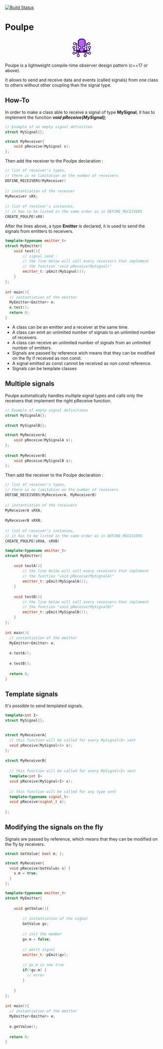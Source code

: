 [![Build Status](https://travis-ci.com/ThomasAUB/Poulpe.svg?branch=master)](https://travis-ci.com/ThomasAUB/Poulpe)

# Poulpe

<p align="center">
  <img width="64" height="64" src="icon.png">
</p>

  Poulpe is a lightweight compile-time observer design pattern (c++17 or above).

  It allows to send and receive data and events (called signals) from one class to others without other coupling than the signal type.

## How-To

  In order to make a class able to receive a signal of type **MySignal**, it has to implement the function ***void pReceive(MySignal);***


```cpp
// Example of an empty signal definition
struct MySignal{};
```


```cpp
struct MyReceiver{
    void pReceive(MySignal s);
};
```

  Then add the receiver to the Poulpe declaration :

```cpp
// list of receiver's types,
// there is no limitation on the number of receivers
DEFINE_RECEIVERS(MyReceiver)

// instantiation of the receiver
MyReceiver sRX;

// list of receiver's instances,
// it has to be listed in the same order as in DEFINE_RECEIVERS
CREATE_POULPE(sRX)
```

After the lines above, a type **Emitter** is declared, it is used to send the signals from emitters to receivers.

```cpp
template<typename emitter_t>
struct MyEmitter{
    void test(){
        // signal send : 
        // the line below will call every receivers that implement 
        // the function "void pReceive(MySignal)"
        emitter_t::pEmit(MySignal());
    }
};

int main(){
  // instantiation of the emitter
  MyEmitter<Emitter> e;
  e.test();
  return 0;
}
```
- A class can be an emitter and a receiver at the same time.
- A class can emit an unlimited number of signals to an unlimited number of receivers.
- A class can receive an unlimited number of signals from an unlimited number of emitters.
- Signals are passed by reference wich means that they can be modified on the fly if received as non const.
- A signal emitted as const cannot be received as non const reference.
- Signals can be template classes


## Multiple signals

Poulpe automatically handles multiple signal types and calls only the receivers that implement the right pReceive function.

```cpp
// Example of empty signal definitions
struct MySignalA{};

struct MySignalB{};
```


```cpp
struct MyReceiverA{
    void pReceive(MySignalA s);
};

struct MyReceiverB{
    void pReceive(MySignalB s);
};
```

  Then add the receiver to the Poulpe declaration :

```cpp
// list of receiver's types,
// there is no limitation on the number of receivers
DEFINE_RECEIVERS(MyReceiverA, MyReceiverB)

// instantiation of the receivers
MyReceiverA sRXA;

MyReceiverB sRXB;

// list of receiver's instances,
// it has to be listed in the same order as in DEFINE_RECEIVERS
CREATE_POULPE(sRXA, sRXB)
```

```cpp
template<typename emitter_t>
struct MyEmitter{

    void testA(){        
        // the line below will call every receivers that implement 
        // the function "void pReceive(MySignalA)"
        emitter_t::pEmit(MySignalA());
    }

    void testB(){
        // the line below will call every receivers that implement 
        // the function "void pReceive(MySignalB)"
        emitter_t::pEmit(MySignalB());
    }
};

int main(){
  // instantiation of the emitter
  MyEmitter<Emitter> e;

  e.testA();

  e.testB();

  return 0;
}
```

## Template signals
It's possible to send templated signals.

```cpp
template<int I>
struct MySignal{};
```

```cpp

struct MyReceiverA{
  // this function will be called for every MySignal<5> sent
  void pReceive(MySignal<5> s);
};

struct MyReceiverB{

  // this function will be called for every MySignal<I> sent
  template<int I>
  void pReceive(MySignal<I> s);

  // this function will be called for any type sent
  template<typename signal_t>
  void pReceive(signal_t s);

};
```

## Modifying the signals on the fly
Signals are passed by reference, which means that they can be modified on the fly by receivers.

```cpp
struct GetValue{ bool m; };
```

```cpp
struct MyReceiver{
  void pReceive(GetValue& s) {
    s.m = true;
  }
};
```

```cpp
template<typename emitter_t>
struct MyEmitter{

    void getValue(){        

        // instantiation of the signal
        GetValue gv;

        // init the member
        gv.m = false;

        // emitt signal
        emitter_t::pEmit(gv);

        // gv.m is now true
        if(!gv.m) {
          // error
        }

    }
};

int main(){
  // instantiation of the emitter
  MyEmitter<Emitter> e;

  e.getValue();

  return 0;
}
```